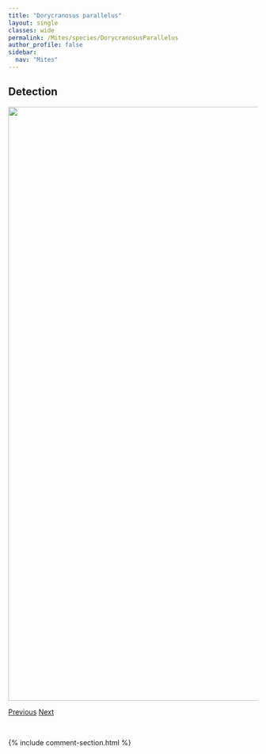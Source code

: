 ```yaml
---
title: "Dorycranosus parallelus"
layout: single
classes: wide
permalink: /Mites/species/DorycranosusParallelus
author_profile: false
sidebar:
  nav: "Mites"
---
```


<h2>Detection</h2>

<a href="https://drive.google.com/uc?export=view&id=1bLzbL4i_Aj3qQYV-Zcyz5xaXbl98fx9Q">
<img src="https://drive.google.com/uc?export=view&id=1bLzbL4i_Aj3qQYV-Zcyz5xaXbl98fx9Q" height = "1200" width = "800">
</a>


<a href="/DevelopmentWebsite/Mites/species/DorycranosusAcutidens" class="pagination--pager" title="Dorycranosus acutidens">Previous</a> <a href="/DevelopmentWebsite/Mites/species/DorycranosusSp3DEW" class="pagination--pager" title="Dorycranosus sp. 3 DEW">Next</a>

<p>&nbsp;</p>

{% include comment-section.html %}
